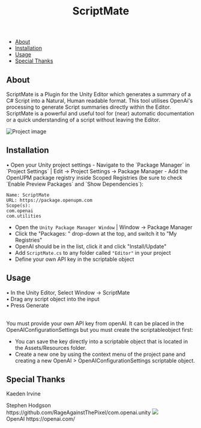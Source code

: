 <!DOCTYPE html>
<html>
  <head>
    <meta charset="UTF-8">
  </head>
  <body>
    <header>
      <h1>ScriptMate</h1>
    </header>
    <nav>
      <ul>
        <li><a href="#about">About</a></li>
        <li><a href="#installation">Installation</a></li>
        <li><a href="#usage">Usage</a></li>
        <li><a href="#Special Thanks">Special Thanks</a></li>
      </ul>
    </nav>
    <section id="about">
      <h2>About</h2>
      <p>ScriptMate is a Plugin for the Unity Editor which generates a summary of a C# Script into a Natural, Human readable format. This tool utilises OpenAi's processing to generate Script summaries directly within the Editor. ScriptMate is a powerful and useful tool for (near) automatic documentation or a quick understanding of a script without leaving the Editor.</p>
      <img src="https://user-images.githubusercontent.com/38150569/222934358-ce6ab412-f62b-4e8c-a136-2f39145afc68.png" alt="Project image">
    </section>
    <section id="installation">
      <h2>Installation</h2>
      <p>
• Open your Unity project settings
- Navigate to the `Package Manager` in `Project Settings` | Edit -> Project Settings -> Package Manager
- Add the OpenUPM package registry inside Scoped Registries (be sure to check `Enable Preview Packages` and `Show Dependencies`):

```
Name: ScriptMate
URL: https://package.openupm.com
Scope(s):
com.openai
com.utilities
```

- Open the `Unity Package Manager Window` | Window -> Package Manager
- Click the "Packages: " drop-down at the top, and switch it to "My Registries"
- OpenAI should be in the list, click it and click "Install/Update"
- Add `ScriptMate.cs` to any folder called `"Editor"` in your project 
- Define your own API key in the scriptable object</p>
    </section>
    <section id="usage">
      <h2>Usage</h2>
      <p>• In the Unity Editor, Select Window -> ScriptMate<br>
      • Drag any script object into the input<br>
      • Press Generate<br><br>
You must provide your own API key from openAI. It can be placed in the OpenAIConfigurationSettings but you must create the scriptableobject first:<br>
- You can save the key directly into a scriptable object that is located in the Assets/Resources folder.<br>
- Create a new one by using the context menu of the project pane and creating a new OpenAI > OpenAIConfigurationSettings scriptable object.
</p>
    </section>
    <section id="Special Thanks">
      <h2>Special Thanks</h2>
Kaeden Irvine<br>
<p>Stephen Hodgson https://github.com/RageAgainstThePixel/com.openai.unity <a href="https://openupm.com/packages/com.openai.unity/"><img src="https://img.shields.io/npm/v/com.openai.unity?label=openupm&amp;registry_uri=https://package.openupm.com" /></a><br>
OpenAI https://openai.com/<br></p>
    </section>
  </body>
</html>
